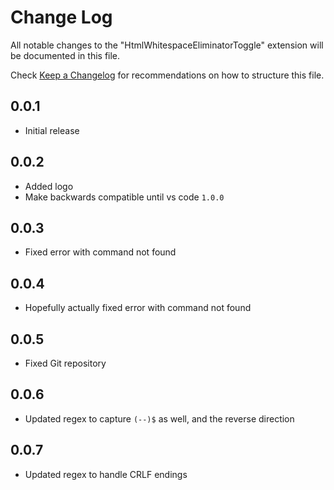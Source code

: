 # Change Log
All notable changes to the "HtmlWhitespaceEliminatorToggle" extension will be documented in this file.

Check [Keep a Changelog](http://keepachangelog.com/) for recommendations on how to structure this file.

## 0.0.1
- Initial release

## 0.0.2
- Added logo
- Make backwards compatible until vs code `1.0.0`

## 0.0.3
- Fixed error with command not found

## 0.0.4
- Hopefully actually fixed error with command not found

## 0.0.5
- Fixed Git repository

## 0.0.6
- Updated regex to capture `(--)$` as well, and the reverse direction

## 0.0.7
- Updated regex to handle CRLF endings